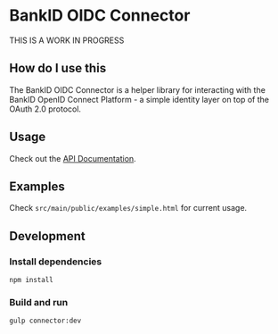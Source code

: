 # BankID OIDC Connector

THIS IS A WORK IN PROGRESS

## How do I use this
The BankID OIDC Connector is a helper library for interacting with the BankID OpenID Connect Platform - a simple identity layer on top of the OAuth 2.0 protocol.

## Usage

Check out the [API Documentation](https://confluence.bankidnorge.no/confluence/pages/viewpage.action?pageId=96831073).

## Examples

Check `src/main/public/examples/simple.html` for current usage.

## Development

### Install dependencies
```
npm install
```

### Build and run

```
gulp connector:dev
```